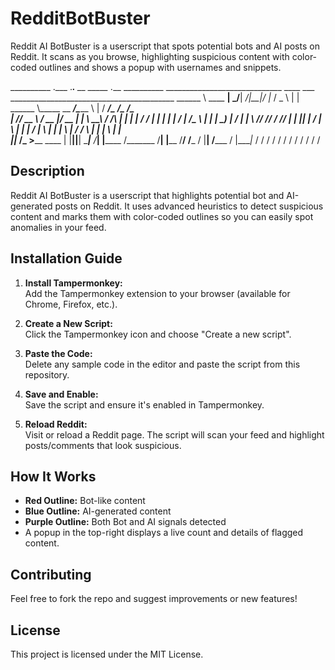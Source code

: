 # RedditBotBuster
Reddit AI BotBuster is a userscript that spots potential bots and AI posts on Reddit. It scans as you browse, highlighting suspicious content with color-coded outlines and shows a popup with usernames and snippets.

__________           .___  .___.__  __       _____  .___  __________ _____________________________ ____ ___  _________________________________________ 
\______   \ ____   __| _/__| _/|__|/  |_    /  _  \ |   | \______   \\_____  \__    ___/\______   \    |   \/   _____/\__    ___/\_   _____/\______   \
 |       _// __ \ / __ |/ __ | |  \   __\  /  /_\  \|   |  |    |  _/ /   |   \|    |    |    |  _/    |   /\_____  \   |    |    |    __)_  |       _/
 |    |   \  ___// /_/ / /_/ | |  ||  |   /    |    \   |  |    |   \/    |    \    |    |    |   \    |  / /        \  |    |    |        \ |    |   \
 |____|_  /\___  >____ \____ | |__||__|   \____|__  /___|  |______  /\_______  /____|    |______  /______/ /_______  /  |____|   /_______  / |____|_  /
        \/     \/     \/    \/                    \/              \/         \/                 \/                 \/                    \/         \/ 
## Description

Reddit AI BotBuster is a userscript that highlights potential bot and AI-generated posts on Reddit. It uses advanced heuristics to detect suspicious content and marks them with color-coded outlines so you can easily spot anomalies in your feed.

## Installation Guide

1. **Install Tampermonkey:**  
   Add the Tampermonkey extension to your browser (available for Chrome, Firefox, etc.).

2. **Create a New Script:**  
   Click the Tampermonkey icon and choose "Create a new script".

3. **Paste the Code:**  
   Delete any sample code in the editor and paste the script from this repository.

4. **Save and Enable:**  
   Save the script and ensure it's enabled in Tampermonkey.

5. **Reload Reddit:**  
   Visit or reload a Reddit page. The script will scan your feed and highlight posts/comments that look suspicious.

## How It Works

- **Red Outline:** Bot-like content  
- **Blue Outline:** AI-generated content  
- **Purple Outline:** Both Bot and AI signals detected  
- A popup in the top-right displays a live count and details of flagged content.

## Contributing

Feel free to fork the repo and suggest improvements or new features!

## License

This project is licensed under the MIT License.
